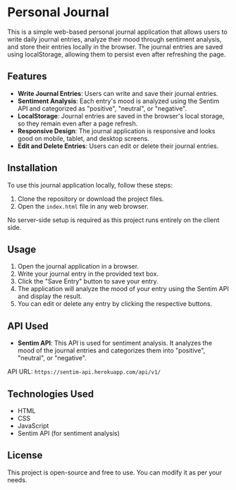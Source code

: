 # Personal Journal

This is a simple web-based personal journal application that allows users to write daily journal entries, analyze their mood through sentiment analysis, and store their entries locally in the browser. The journal entries are saved using localStorage, allowing them to persist even after refreshing the page.

## Features

- **Write Journal Entries**: Users can write and save their journal entries.
- **Sentiment Analysis**: Each entry's mood is analyzed using the Sentim API and categorized as "positive", "neutral", or "negative".
- **LocalStorage**: Journal entries are saved in the browser's local storage, so they remain even after a page refresh.
- **Responsive Design**: The journal application is responsive and looks good on mobile, tablet, and desktop screens.
- **Edit and Delete Entries**: Users can edit or delete their journal entries.
  
## Installation

To use this journal application locally, follow these steps:

1. Clone the repository or download the project files.
2. Open the `index.html` file in any web browser.

No server-side setup is required as this project runs entirely on the client side.

## Usage

1. Open the journal application in a browser.
2. Write your journal entry in the provided text box.
3. Click the "Save Entry" button to save your entry.
4. The application will analyze the mood of your entry using the Sentim API and display the result.
5. You can edit or delete any entry by clicking the respective buttons.

## API Used

- **Sentim API**: This API is used for sentiment analysis. It analyzes the mood of the journal entries and categorizes them into "positive", "neutral", or "negative".

API URL: `https://sentim-api.herokuapp.com/api/v1/`

## Technologies Used

- HTML
- CSS
- JavaScript
- Sentim API (for sentiment analysis)

## License

This project is open-source and free to use. You can modify it as per your needs.
